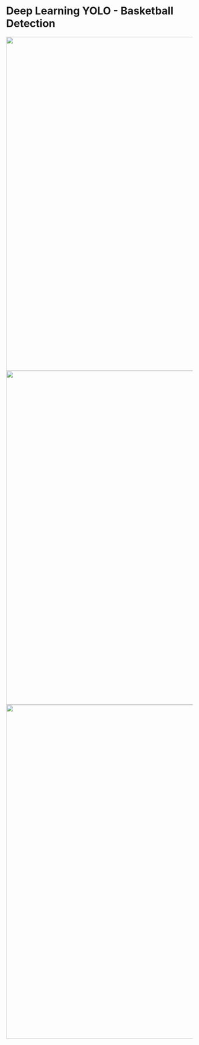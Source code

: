 # Deep Learning YOLO - Basketball Detection



<img src = "githib_two_ball.gif" width='900' heigh='600'>
<img src = "basketball_probability.JPEG" width='900' heigh='600'>

<img src = "githib_shot.gif" width='900' heigh='600'>
